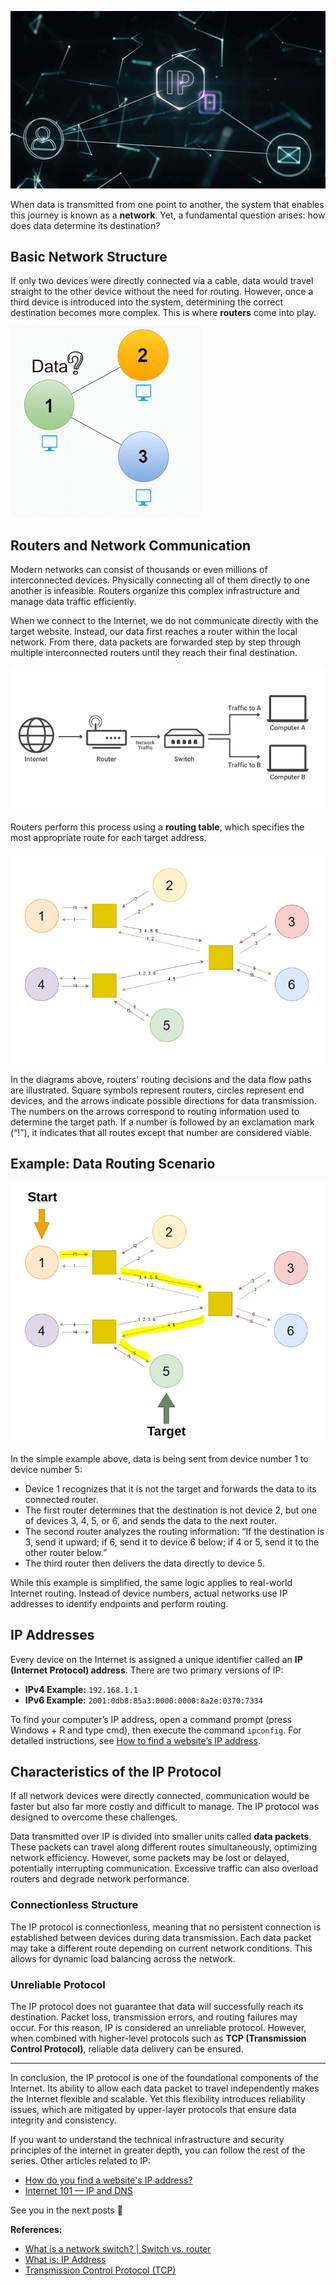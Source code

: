 ![IP](/img/ip-2.png)

When data is transmitted from one point to another, the system that enables this journey is known as a **network**. Yet, a fundamental question arises: how does data determine its destination?

## Basic Network Structure

If only two devices were directly connected via a cable, data would travel straight to the other device without the need for routing. However, once a third device is introduced into the system, determining the correct destination becomes more complex. This is where **routers** come into play.

![Data](/img/data.png)

## Routers and Network Communication

Modern networks can consist of thousands or even millions of interconnected devices. Physically connecting all of them directly to one another is infeasible. Routers organize this complex infrastructure and manage data traffic efficiently.

When we connect to the Internet, we do not communicate directly with the target website. Instead, our data first reaches a router within the local network. From there, data packets are forwarded step by step through multiple interconnected routers until they reach their final destination.

![Internet](/img/internet-broadcasting.png)

Routers perform this process using a **routing table**, which specifies the most appropriate route for each target address.

![Routing](/img/routing.png)

In the diagrams above, routers’ routing decisions and the data flow paths are illustrated. Square symbols represent routers, circles represent end devices, and the arrows indicate possible directions for data transmission. The numbers on the arrows correspond to routing information used to determine the target path. If a number is followed by an exclamation mark (“!”), it indicates that all routes except that number are considered viable.

## Example: Data Routing Scenario

![Data Routing Scenario](/img/routing-1-en.png)

In the simple example above, data is being sent from device number 1 to device number 5:

- Device 1 recognizes that it is not the target and forwards the data to its connected router.
- The first router determines that the destination is not device 2, but one of devices 3, 4, 5, or 6, and sends the data to the next router.
- The second router analyzes the routing information: “If the destination is 3, send it upward; if 6, send it to device 6 below; if 4 or 5, send it to the other router below.”
- The third router then delivers the data directly to device 5.

While this example is simplified, the same logic applies to real-world Internet routing. Instead of device numbers, actual networks use IP addresses to identify endpoints and perform routing.

## IP Addresses

Every device on the Internet is assigned a unique identifier called an **IP (Internet Protocol) address**. There are two primary versions of IP:

- **IPv4 Example:** `192.168.1.1`
- **IPv6 Example:** `2001:0db8:85a3:0000:0000:8a2e:0370:7334`

To find your computer’s IP address, open a command prompt (press Windows + R and type cmd), then execute the command `ipconfig`. For detailed instructions, see [How to find a website’s IP address](https://aysedemirel.github.io/#/article/how-find-website-ip).

## Characteristics of the IP Protocol

If all network devices were directly connected, communication would be faster but also far more costly and difficult to manage. The IP protocol was designed to overcome these challenges.

Data transmitted over IP is divided into smaller units called **data packets**. These packets can travel along different routes simultaneously, optimizing network efficiency. However, some packets may be lost or delayed, potentially interrupting communication. Excessive traffic can also overload routers and degrade network performance.

### Connectionless Structure

The IP protocol is connectionless, meaning that no persistent connection is established between devices during data transmission. Each data packet may take a different route depending on current network conditions. This allows for dynamic load balancing across the network.

### Unreliable Protocol

The IP protocol does not guarantee that data will successfully reach its destination. Packet loss, transmission errors, and routing failures may occur. For this reason, IP is considered an unreliable protocol. However, when combined with higher-level protocols such as **TCP (Transmission Control Protocol)**, reliable data delivery can be ensured.

---

In conclusion, the IP protocol is one of the foundational components of the Internet. Its ability to allow each data packet to travel independently makes the Internet flexible and scalable. Yet this flexibility introduces reliability issues, which are mitigated by upper-layer protocols that ensure data integrity and consistency.

If you want to understand the technical infrastructure and security principles of the internet in greater depth, you can follow the rest of the series. Other articles related to IP:

- [How do you find a website's IP address?](https://aysedemirel.github.io/#/article/how-find-website-ip)
- [Internet 101 — IP and DNS](https://aysedemirel.github.io/#/article/ip-dns)

See you in the next posts 👋

**References:**

- [What is a network switch? | Switch vs. router](https://www.cloudflare.com/learning/network-layer/what-is-a-network-switch/)
- [What is: IP Address](https://www.wpbeginner.com/glossary/ip-address/)
- [Transmission Control Protocol (TCP)](https://www.tutorialspoint.com/internet_technologies/internet_protocols.htm)
